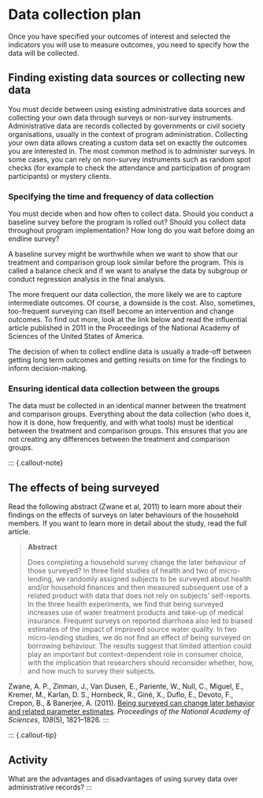 # Data collection plan

Once you have specified your outcomes of interest and selected the indicators you will use to measure outcomes, you need to specify how the data will be collected.

## Finding existing data sources or collecting new data

You must decide between using existing administrative data sources and collecting your own data through surveys or non-survey instruments. Administrative data are records collected by governments or civil society organisations, usually in the context of program administration. Collecting your own data allows creating a custom data set on exactly the outcomes you are interested in. The most common method is to administer surveys. In some cases, you can rely on non-survey instruments such as random spot checks (for example to check the attendance and participation of program participants) or mystery clients.

### Specifying the time and frequency of data collection

You must decide when and how often to collect data. Should you conduct a baseline survey before the program is rolled out? Should you collect data throughout program implementation? How long do you wait before doing an endline survey?

A baseline survey might be worthwhile when we want to show that our treatment and comparison group look similar before the program. This is called a balance check and if we want to analyse the data by subgroup or conduct regression analysis in the final analysis.

The more frequent our data collection, the more likely we are to capture intermediate outcomes. Of course, a downside is the cost. Also, sometimes, too-frequent surveying can itself become an intervention and change outcomes. To find out more, look at the link below and read the influential article published in 2011 in the Proceedings of the National Academy of Sciences of the United States of America.

The decision of when to collect endline data is usually a trade-off between getting long term outcomes and getting results on time for the findings to inform decision-making.

### Ensuring identical data collection between the groups

The data must be collected in an identical manner between the treatment and comparison groups. Everything about the data collection (who does it, how it is done, how frequently, and with what tools) must be identical between the treatment and comparison groups. This ensures that you are not creating any differences between the treatment and comparison groups.

::: {.callout-note}
## The effects of being surveyed

Read the following abstract (Zwane et al, 2011) to learn more about their findings on the effects of surveys on later behaviours of the household members. If you want to learn more in detail about the study, read the full article.

> **Abstract**
>
> Does completing a household survey change the later behaviour of those surveyed? In three field studies of health and two of micro-lending, we randomly assigned subjects to be surveyed about health and/or household finances and then measured subsequent use of a related product with data that does not rely on subjects' self-reports. In the three health experiments, we find that being surveyed increases use of water treatment products and take-up of medical insurance. Frequent surveys on reported diarrhoea also led to biased estimates of the impact of improved source water quality. In two micro-lending studies, we do not find an effect of being surveyed on borrowing behaviour. The results suggest that limited attention could play an important but context-dependent role in consumer choice, with the implication that researchers should reconsider whether, how, and how much to survey their subjects.

Zwane, A. P., Zinman, J., Van Dusen, E., Pariente, W., Null, C., Miguel, E., Kremer, M., Karlan, D. S., Hornbeck, R., Giné, X., Duflo, E., Devoto, F., Crepon, B., & Banerjee, A. (2011). [Being surveyed can change later behavior and related parameter estimates](https://www.pnas.org/doi/10.1073/pnas.1000776108). *Proceedings of the National Academy of Sciences*, *108*(5), 1821–1826.
:::

::: {.callout-tip}
## Activity

What are the advantages and disadvantages of using survey data over administrative records?
:::

